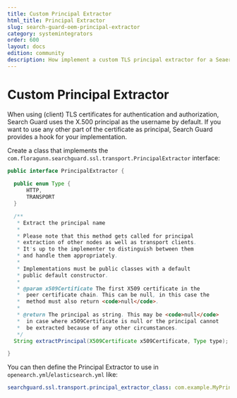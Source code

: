```yaml
---
title: Custom Principal Extractor
html_title: Principal Extractor
slug: search-guard-oem-principal-extractor
category: systemintegrators
order: 600
layout: docs
edition: community
description: How implement a custom TLS principal extractor for a Seaerch Guard secured OpenSearch/Elasticsearch cluster.
---
```


<!---
Copyright 2020 floragunn GmbH
-->

# Custom Principal Extractor

When using (client) TLS certificates for authentication and authorization, Search Guard uses the X.500 principal as the username by default. If you want to use any other part of the certificate as principal, Search Guard provides a hook for your implementation.

Create a class that implements the `com.floragunn.searchguard.ssl.transport.PrincipalExtractor` interface:

```java
public interface PrincipalExtractor {
    
  public enum Type {
      HTTP,
      TRANSPORT
  }

  /**
   * Extract the principal name
   * 
   * Please note that this method gets called for principal 
   * extraction of other nodes as well as transport clients. 
   * It's up to the implementer to distinguish between them
   * and handle them appropriately.
   * 
   * Implementations must be public classes with a default 
   * public default constructor.
   * 
   * @param x509Certificate The first X509 certificate in the 
   *  peer certificate chain. This can be null, in this case the 
   *  method must also return <code>null</code>.
   *
   * @return The principal as string. This may be <code>null</code>
   *  in case where x509Certificate is null or the principal cannot 
   *  be extracted because of any other circumstances.
   */
  String extractPrincipal(X509Certificate x509Certificate, Type type);

}
```

You can then define the Principal Extractor to use in `openearch.yml`/`elasticsearch.yml` like:

```yaml
searchguard.ssl.transport.principal_extractor_class: com.example.MyPrincipalExtractor
```



